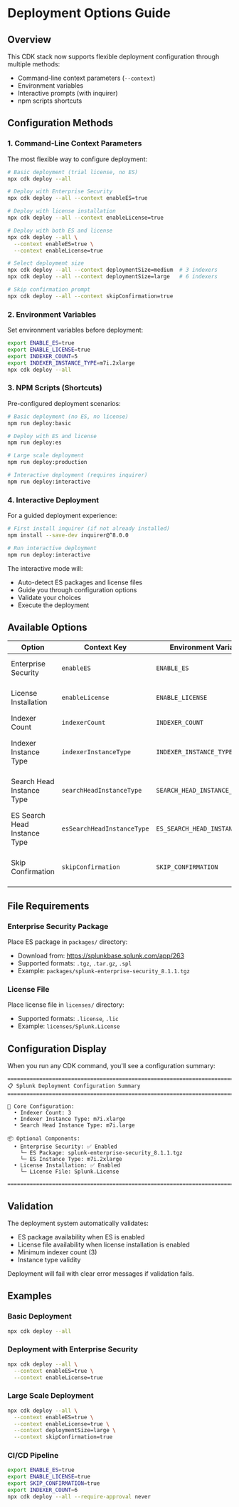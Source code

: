 # Deployment Options Guide

## Overview
This CDK stack now supports flexible deployment configuration through multiple methods:
- Command-line context parameters (`--context`)
- Environment variables
- Interactive prompts (with inquirer)
- npm scripts shortcuts

## Configuration Methods

### 1. Command-Line Context Parameters

The most flexible way to configure deployment:

```bash
# Basic deployment (trial license, no ES)
npx cdk deploy --all

# Deploy with Enterprise Security
npx cdk deploy --all --context enableES=true

# Deploy with license installation
npx cdk deploy --all --context enableLicense=true

# Deploy with both ES and license
npx cdk deploy --all \
  --context enableES=true \
  --context enableLicense=true

# Select deployment size
npx cdk deploy --all --context deploymentSize=medium  # 3 indexers
npx cdk deploy --all --context deploymentSize=large   # 6 indexers

# Skip confirmation prompt
npx cdk deploy --all --context skipConfirmation=true
```

### 2. Environment Variables

Set environment variables before deployment:

```bash
export ENABLE_ES=true
export ENABLE_LICENSE=true
export INDEXER_COUNT=5
export INDEXER_INSTANCE_TYPE=m7i.2xlarge
npx cdk deploy --all
```

### 3. NPM Scripts (Shortcuts)

Pre-configured deployment scenarios:

```bash
# Basic deployment (no ES, no license)
npm run deploy:basic

# Deploy with ES and license
npm run deploy:es

# Large scale deployment
npm run deploy:production

# Interactive deployment (requires inquirer)
npm run deploy:interactive
```

### 4. Interactive Deployment

For a guided deployment experience:

```bash
# First install inquirer (if not already installed)
npm install --save-dev inquirer@^8.0.0

# Run interactive deployment
npm run deploy:interactive
```

The interactive mode will:
- Auto-detect ES packages and license files
- Guide you through configuration options
- Validate your choices
- Execute the deployment

## Available Options

| Option | Context Key | Environment Variable | Default | Description |
|--------|------------|---------------------|---------|-------------|
| Enterprise Security | `enableES` | `ENABLE_ES` | `false` | Deploy ES Search Head |
| License Installation | `enableLicense` | `ENABLE_LICENSE` | `false` | Install enterprise license |
| Indexer Count | `indexerCount` | `INDEXER_COUNT` | `3` | Number of indexers |
| Indexer Instance Type | `indexerInstanceType` | `INDEXER_INSTANCE_TYPE` | `m7i.xlarge` | EC2 instance type for indexers |
| Search Head Instance Type | `searchHeadInstanceType` | `SEARCH_HEAD_INSTANCE_TYPE` | `m7i.large` | EC2 instance type for search head |
| ES Search Head Instance Type | `esSearchHeadInstanceType` | `ES_SEARCH_HEAD_INSTANCE_TYPE` | `m7i.2xlarge` | EC2 instance type for ES search head |
| Skip Confirmation | `skipConfirmation` | `SKIP_CONFIRMATION` | `false` | Skip deployment confirmation prompt |

## File Requirements

### Enterprise Security Package
Place ES package in `packages/` directory:
- Download from: https://splunkbase.splunk.com/app/263
- Supported formats: `.tgz`, `.tar.gz`, `.spl`
- Example: `packages/splunk-enterprise-security_8.1.1.tgz`

### License File
Place license file in `licenses/` directory:
- Supported formats: `.license`, `.lic`
- Example: `licenses/Splunk.License`

## Configuration Display

When you run any CDK command, you'll see a configuration summary:

```
================================================================================
📋 Splunk Deployment Configuration Summary
================================================================================

🔧 Core Configuration:
  • Indexer Count: 3
  • Indexer Instance Type: m7i.xlarge
  • Search Head Instance Type: m7i.large

📦 Optional Components:
  • Enterprise Security: ✅ Enabled
    └─ ES Package: splunk-enterprise-security_8.1.1.tgz
    └─ ES Instance Type: m7i.2xlarge
  • License Installation: ✅ Enabled
    └─ License File: Splunk.License

================================================================================
```

## Validation

The deployment system automatically validates:
- ES package availability when ES is enabled
- License file availability when license installation is enabled
- Minimum indexer count (3)
- Instance type validity

Deployment will fail with clear error messages if validation fails.

## Examples

### Basic Deployment
```bash
npx cdk deploy --all
```

### Deployment with Enterprise Security
```bash
npx cdk deploy --all \
  --context enableES=true \
  --context enableLicense=true
```

### Large Scale Deployment
```bash
npx cdk deploy --all \
  --context enableES=true \
  --context enableLicense=true \
  --context deploymentSize=large \
  --context skipConfirmation=true
```

### CI/CD Pipeline
```bash
export ENABLE_ES=true
export ENABLE_LICENSE=true
export SKIP_CONFIRMATION=true
export INDEXER_COUNT=6
npx cdk deploy --all --require-approval never
```